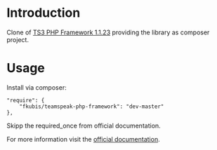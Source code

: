 Introduction
============

Clone of [TS3 PHP Framework 1.1.23](https://www.planetteamspeak.com/) providing the library as composer project.

Usage
=====

Install via composer:

    "require": {
        "fkubis/teamspeak-php-framework": "dev-master"
    },

Skipp the required_once from official documentation.

For more information visit the [official documentation](https://docs.planetteamspeak.com/ts3/php/framework/).
